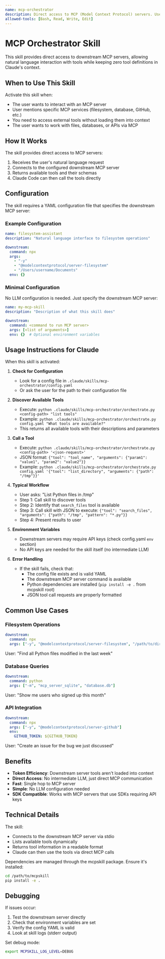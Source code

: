 ```yaml
---
name: mcp-orchestrator
description: Direct access to MCP (Model Context Protocol) servers. Use this when the user wants to interact with filesystem, database, or other MCP-enabled services. This skill provides zero-context access to MCP tools.
allowed-tools: [Bash, Read, Write, Edit]
---
```


# MCP Orchestrator Skill

This skill provides direct access to downstream MCP servers, allowing natural language interaction with tools while keeping zero tool definitions in Claude's context.

## When to Use This Skill

Activate this skill when:
- The user wants to interact with an MCP server
- User mentions specific MCP services (filesystem, database, GitHub, etc.)
- You need to access external tools without loading them into context
- The user wants to work with files, databases, or APIs via MCP

## How It Works

The skill provides direct access to MCP servers:
1. Receives the user's natural language request
2. Connects to the configured downstream MCP server
3. Returns available tools and their schemas
4. Claude Code can then call the tools directly

## Configuration

The skill requires a YAML configuration file that specifies the downstream MCP server:

### Example Configuration

```yaml
name: filesystem-assistant
description: "Natural language interface to filesystem operations"

downstream:
  command: npx
  args:
    - "-y"
    - "@modelcontextprotocol/server-filesystem"
    - "/Users/username/Documents"
  env: {}
```

### Minimal Configuration

No LLM configuration is needed. Just specify the downstream MCP server:

```yaml
name: my-mcp-skill
description: "Description of what this skill does"

downstream:
  command: <command to run MCP server>
  args: [<list of arguments>]
  env: {}  # Optional environment variables
```

## Usage Instructions for Claude

When this skill is activated:

1. **Check for Configuration**
   - Look for a config file in `.claude/skills/mcp-orchestrator/config.yaml`
   - Or ask the user for the path to their configuration file

2. **Discover Available Tools**
   - Execute: `python .claude/skills/mcp-orchestrator/orchestrate.py <config-path> "list tools"`
   - Example: `python .claude/skills/mcp-orchestrator/orchestrate.py config.yaml "What tools are available?"`
   - This returns all available tools with their descriptions and parameters

3. **Call a Tool**
   - Execute: `python .claude/skills/mcp-orchestrator/orchestrate.py <config-path> '<json-request>'`
   - JSON format: `{"tool": "tool_name", "arguments": {"param1": "value1", "param2": "value2"}}`
   - Example: `python .claude/skills/mcp-orchestrator/orchestrate.py config.yaml '{"tool": "list_directory", "arguments": {"path": "/tmp"}}'`

4. **Typical Workflow**
   - User asks: "List Python files in /tmp"
   - Step 1: Call skill to discover tools
   - Step 2: Identify that `search_files` tool is available
   - Step 3: Call skill with JSON to execute: `{"tool": "search_files", "arguments": {"path": "/tmp", "pattern": "*.py"}}`
   - Step 4: Present results to user

5. **Environment Variables**
   - Downstream servers may require API keys (check config.yaml `env` section)
   - No API keys are needed for the skill itself (no intermediate LLM)

6. **Error Handling**
   - If the skill fails, check that:
     - The config file exists and is valid YAML
     - The downstream MCP server command is available
     - Python dependencies are installed (`pip install -e .` from mcpskill root)
     - JSON tool call requests are properly formatted

## Common Use Cases

### Filesystem Operations
```yaml
downstream:
  command: npx
  args: ["-y", "@modelcontextprotocol/server-filesystem", "/path/to/directory"]
```
User: "Find all Python files modified in the last week"

### Database Queries
```yaml
downstream:
  command: python
  args: ["-m", "mcp_server_sqlite", "database.db"]
```
User: "Show me users who signed up this month"

### API Integration
```yaml
downstream:
  command: npx
  args: ["-y", "@modelcontextprotocol/server-github"]
  env:
    GITHUB_TOKEN: ${GITHUB_TOKEN}
```
User: "Create an issue for the bug we just discussed"

## Benefits

- **Token Efficiency**: Downstream server tools aren't loaded into context
- **Direct Access**: No intermediate LLM, just direct MCP communication
- **Fast**: Single hop to MCP server
- **Simple**: No LLM configuration needed
- **SDK Compatible**: Works with MCP servers that use SDKs requiring API keys

## Technical Details

The skill:
- Connects to the downstream MCP server via stdio
- Lists available tools dynamically
- Returns tool information in a readable format
- Claude can then use the tools via direct MCP calls

Dependencies are managed through the mcpskill package. Ensure it's installed:
```bash
cd /path/to/mcpskill
pip install -e .
```

## Debugging

If issues occur:
1. Test the downstream server directly
2. Check that environment variables are set
3. Verify the config YAML is valid
4. Look at skill logs (stderr output)

Set debug mode:
```bash
export MCPSKILL_LOG_LEVEL=DEBUG
```

